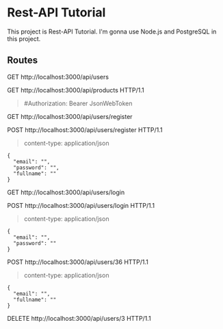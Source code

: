 # Rest-API Tutorial


This project is Rest-API Tutorial.
I'm gonna use Node.js and PostgreSQL in this project.



## Routes

GET http://localhost:3000/api/users

GET http://localhost:3000/api/products HTTP/1.1
> #Authorization: Bearer JsonWebToken

GET http://localhost:3000/api/users/register

POST http://localhost:3000/api/users/register HTTP/1.1
> content-type: application/json
```
{
  "email": "",
  "password": "",
  "fullname": ""
}
```

GET http://localhost:3000/api/users/login

POST http://localhost:3000/api/users/login HTTP/1.1
> content-type: application/json
```
{
  "email": "",
  "password": ""
}
```

POST http://localhost:3000/api/users/36 HTTP/1.1
> content-type: application/json
```
{
  "email": "",
  "fullname": ""
}
```
DELETE http://localhost:3000/api/users/3 HTTP/1.1
